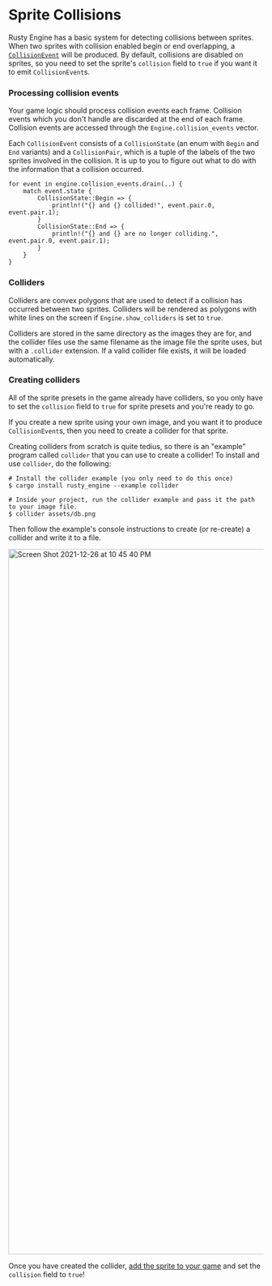 # Sprite Collisions

Rusty Engine has a basic system for detecting collisions between sprites. When two sprites with collision enabled begin or end overlapping, a [`CollisionEvent`](https://docs.rs/rusty_engine/latest/rusty_engine/physics/struct.CollisionEvent.html) will be produced. By default, collisions are disabled on sprites, so you need to set the sprite's `collision` field to `true` if you want it to emit `CollisionEvent`s.

### Processing collision events

Your game logic should process collision events each frame. Collision events which you don't handle are discarded at the end of each frame. Collision events are accessed through the `Engine.collision_events` vector.

Each `CollisionEvent` consists of a `CollisionState` (an enum with `Begin` and `End` variants) and a `CollisionPair`, which is a tuple of the labels of the two sprites involved in the collision. It is up to you to figure out what to do with the information that a collision occurred.


```rust,ignored
for event in engine.collision_events.drain(..) {
    match event.state {
        CollisionState::Begin => {
            println!("{} and {} collided!", event.pair.0, event.pair.1);
        }
        CollisionState::End => {
            println!("{} and {} are no longer colliding.", event.pair.0, event.pair.1);
        }
    }
}
```

### Colliders

Colliders are convex polygons that are used to detect if a collision has occurred between two sprites. Colliders will be rendered as polygons with white lines on the screen if `Engine.show_colliders` is set to `true`.

Colliders are stored in the same directory as the images they are for, and the collider files use the same filename as the image file the sprite uses, but with a `.collider` extension. If a valid collider file exists, it will be loaded automatically. 

### Creating colliders

All of the sprite presets in the game already have colliders, so you only have to set the `collision` field to `true` for sprite presets and you're ready to go.

If you create a new sprite using your own image, and you want it to produce `CollisionEvent`s, then you need to create a collider for that sprite.

Creating colliders from scratch is quite tedius, so there is an "example" program called `collider` that you can use to create a collider! To install and use `collider`, do the following:

```text
# Install the collider example (you only need to do this once)
$ cargo install rusty_engine --example collider

# Inside your project, run the collider example and pass it the path to your image file.
$ collider assets/db.png
```

Then follow the example's console instructions to create (or re-create) a collider and write it to a file.

<img width="1392" alt="Screen Shot 2021-12-26 at 10 45 40 PM" src="https://user-images.githubusercontent.com/5838512/147438683-c8af2db7-66dd-463c-a269-d03f37869496.png">

Once you have created the collider, [add the sprite to your game](55-sprite-creation.md) and set the `collision` field to `true`!
